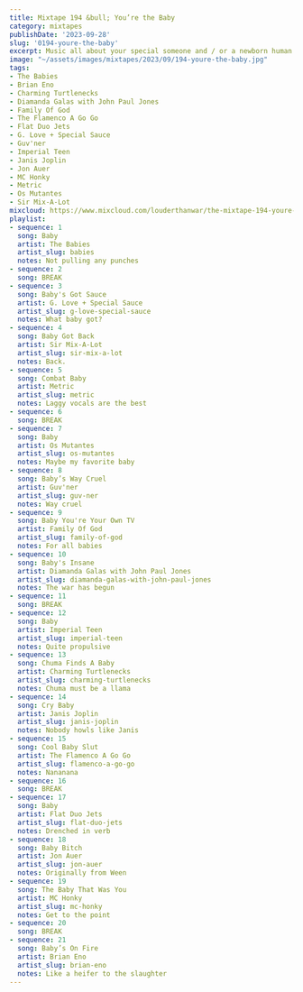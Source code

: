 ```yaml
---
title: Mixtape 194 &bull; You’re the Baby
category: mixtapes
publishDate: '2023-09-28'
slug: '0194-youre-the-baby'
excerpt: Music all about your special someone and / or a newborn human.
image: "~/assets/images/mixtapes/2023/09/194-youre-the-baby.jpg"
tags:
- The Babies
- Brian Eno
- Charming Turtlenecks
- Diamanda Galas with John Paul Jones
- Family Of God
- The Flamenco A Go Go
- Flat Duo Jets
- G. Love + Special Sauce
- Guv'ner
- Imperial Teen
- Janis Joplin
- Jon Auer
- MC Honky
- Metric
- Os Mutantes
- Sir Mix-A-Lot
mixcloud: https://www.mixcloud.com/louderthanwar/the-mixtape-194-youre-the-baby-2023-09-28/
playlist:
- sequence: 1
  song: Baby
  artist: The Babies
  artist_slug: babies
  notes: Not pulling any punches
- sequence: 2
  song: BREAK
- sequence: 3
  song: Baby's Got Sauce
  artist: G. Love + Special Sauce
  artist_slug: g-love-special-sauce
  notes: What baby got?
- sequence: 4
  song: Baby Got Back
  artist: Sir Mix-A-Lot
  artist_slug: sir-mix-a-lot
  notes: Back.
- sequence: 5
  song: Combat Baby
  artist: Metric
  artist_slug: metric
  notes: Laggy vocals are the best
- sequence: 6
  song: BREAK
- sequence: 7
  song: Baby
  artist: Os Mutantes
  artist_slug: os-mutantes
  notes: Maybe my favorite baby
- sequence: 8
  song: Baby’s Way Cruel
  artist: Guv'ner
  artist_slug: guv-ner
  notes: Way cruel
- sequence: 9
  song: Baby You're Your Own TV
  artist: Family Of God
  artist_slug: family-of-god
  notes: For all babies
- sequence: 10
  song: Baby's Insane
  artist: Diamanda Galas with John Paul Jones
  artist_slug: diamanda-galas-with-john-paul-jones
  notes: The war has begun
- sequence: 11
  song: BREAK
- sequence: 12
  song: Baby
  artist: Imperial Teen
  artist_slug: imperial-teen
  notes: Quite propulsive
- sequence: 13
  song: Chuma Finds A Baby
  artist: Charming Turtlenecks
  artist_slug: charming-turtlenecks
  notes: Chuma must be a llama
- sequence: 14
  song: Cry Baby
  artist: Janis Joplin
  artist_slug: janis-joplin
  notes: Nobody howls like Janis
- sequence: 15
  song: Cool Baby Slut
  artist: The Flamenco A Go Go
  artist_slug: flamenco-a-go-go
  notes: Nananana
- sequence: 16
  song: BREAK
- sequence: 17
  song: Baby
  artist: Flat Duo Jets
  artist_slug: flat-duo-jets
  notes: Drenched in verb
- sequence: 18
  song: Baby Bitch
  artist: Jon Auer
  artist_slug: jon-auer
  notes: Originally from Ween
- sequence: 19
  song: The Baby That Was You
  artist: MC Honky
  artist_slug: mc-honky
  notes: Get to the point
- sequence: 20
  song: BREAK
- sequence: 21
  song: Baby’s On Fire
  artist: Brian Eno
  artist_slug: brian-eno
  notes: Like a heifer to the slaughter
---
```


